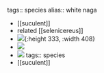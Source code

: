 tags:: species
alias:: white naga

- [[suculent]]
- related [[selenicereus]]
- ![](https://peach-geographical-bat-397.mypinata.cloud/ipfs/Qmc6cAYGFrBRF9j44z8Y9XAYPgx6Lqar2arUm3JJ8xy8Vu){:height 333, :width 408}
- ![](https://peach-geographical-bat-397.mypinata.cloud/ipfs/QmWkyLX3rbcZdJ3z6QLsoSQ7DPARqXoPM8gLj6WmfKMnmu)
- ![](https://peach-geographical-bat-397.mypinata.cloud/ipfs/QmNjXgmesb5kAmU2cpH6BBhgnYftMPbprJ8oskvZcjExRD)
  tags:: species
- [[suculent]]